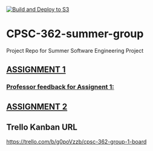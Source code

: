 [![Build and Deploy to S3](https://github.com/jlursenbach/CPSC-362-summer-group/actions/workflows/main.yml/badge.svg)](https://github.com/jlursenbach/CPSC-362-summer-group/actions/workflows/main.yml)

# CPSC-362-summer-group
Project Repo for Summer Software Engineering Project

## [ASSIGNMENT 1](https://github.com/jlursenbach/CPSC-362-summer-group/blob/main/Ass_1/Assignment_1.md)
### [Professor feedback for Assignent 1:](https://github.com/jlursenbach/CPSC-362-summer-group/blob/main/Assignment%201%20Feedback.md)





## [ASSIGNMENT 2](https://github.com/jlursenbach/CPSC-362-summer-group/blob/main/Ass_2/Assignment_2.md)

## Trello Kanban URL 
https://trello.com/b/g0poVzzb/cpsc-362-group-1-board

